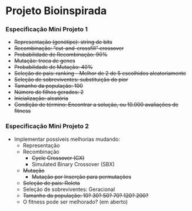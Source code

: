 # Projeto Bioinspirada
### Especificação Mini Projeto 1
* ~~Representação (genótipo): string de bits~~
* ~~Recombinação: “cut-and-crossfill” crossover~~
* ~~Probabilidade de Recombinação: 90%~~
* ~~Mutação: troca de genes~~
* ~~Probabilidade de Mutação: 40%~~
* ~~Seleção de pais: ranking - Melhor de 2 de 5 escolhidos aleatoriamente~~
* ~~Seleção de sobreviventes: substituição do pior~~
* ~~Tamanho da população: 100~~
* ~~Número de filhos gerados: 2~~
* ~~Inicialização: aleatória~~
* ~~Condição de término: Encontrar a solução, ou 10.000 avaliações de fitness~~

### Especificação Mini Projeto 2

* Implementar possíveis melhorias mudando:
    * Representação
    * Recombinação
        * ~~Cycle Crossover (CX)~~
        * Simulated Binary Crossover (SBX)
    * ~~Mutação~~
        * ~~Mutação por Inserção para permutações~~
    * ~~Seleção de pais: Roleta~~
    * Seleção de sobreviventes: Geracional
    * ~~Tamanho da população: 10? 30? 50? 70? 120? 200?~~
    * O fitness pode ser melhorado? (em aberto)
